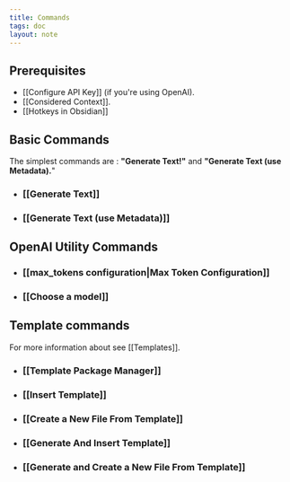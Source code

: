 ```yaml
---
title: Commands
tags: doc
layout: note 
---
```

## Prerequisites
* [[Configure API Key]] (if you're using OpenAI). 
* [[Considered Context]].  
* [[Hotkeys in Obsidian]]

## Basic Commands 
The simplest commands are : **"Generate Text!"** and **"Generate Text (use Metadata).**"
* ### [[Generate Text]]
* ### [[Generate Text (use Metadata)]]
 
## OpenAI Utility Commands
* ### [[max_tokens configuration|Max Token Configuration]]
* ### [[Choose a model]]

## Template commands
For more information about see [[Templates]].
* ### [[Template Package Manager]]
* ### [[Insert Template]]
* ### [[Create a New File From Template]]
* ### [[Generate And Insert Template]]
* ### [[Generate and Create a New File From Template]]




